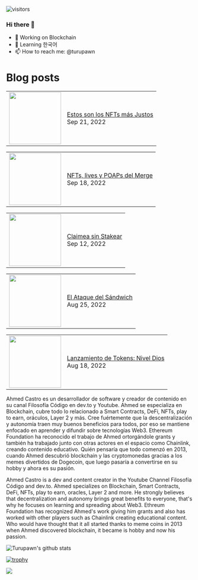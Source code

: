 ![visitors](https://visitor-badge.glitch.me/badge?page_id=turupawn.turupawn)

### Hi there 👋

- 🔭 Working on Blockchain
- 🌱 Learning 한국어
- 📫 How to reach me: @turupawn

# Blog posts

<!-- BLOG-POST-LIST:START --><table><tr><td><a href="https://www.youtube.com/watch?v=pu_tp4d8ii0"><img width="140px" src="https://i.ytimg.com/vi/pu_tp4d8ii0/mqdefault.jpg"></a></td>
<td><a href="https://www.youtube.com/watch?v=pu_tp4d8ii0">Estos son los NFTs más Justos</a><br/>Sep 21, 2022</td></tr></table>
<table><tr><td><a href="https://www.youtube.com/watch?v=Rn-MKO2_1yE"><img width="140px" src="https://i.ytimg.com/vi/Rn-MKO2_1yE/mqdefault.jpg"></a></td>
<td><a href="https://www.youtube.com/watch?v=Rn-MKO2_1yE">NFTs, lives y POAPs del Merge</a><br/>Sep 18, 2022</td></tr></table>
<table><tr><td><a href="https://www.youtube.com/watch?v=dkUjpXAkdmY"><img width="140px" src="https://i.ytimg.com/vi/dkUjpXAkdmY/mqdefault.jpg"></a></td>
<td><a href="https://www.youtube.com/watch?v=dkUjpXAkdmY">Claimea sin Stakear</a><br/>Sep 12, 2022</td></tr></table>
<table><tr><td><a href="https://www.youtube.com/watch?v=EWcEt_vEZcU"><img width="140px" src="https://i.ytimg.com/vi/EWcEt_vEZcU/mqdefault.jpg"></a></td>
<td><a href="https://www.youtube.com/watch?v=EWcEt_vEZcU">El Ataque del Sándwich</a><br/>Aug 25, 2022</td></tr></table>
<table><tr><td><a href="https://www.youtube.com/watch?v=FPto5N14bVA"><img width="140px" src="https://i.ytimg.com/vi/FPto5N14bVA/mqdefault.jpg"></a></td>
<td><a href="https://www.youtube.com/watch?v=FPto5N14bVA">Lanzamiento de Tokens: Nivel Dios</a><br/>Aug 18, 2022</td></tr></table>
<!-- BLOG-POST-LIST:END -->

<!-- YOUTUBE:START -->
<!-- YOUTUBE:END -->

Ahmed Castro es un desarrollador de software y creador de contenido en su canal Filosofía Código en dev.to y Youtube. Ahmed se especializa en Blockchain, cubre todo lo relacionado a Smart Contracts, DeFi, NFTs, play to earn, oráculos, Layer 2 y más. Cree fuértemente que la descentralización y autonomía traen muy buenos beneficios para todos, por eso se mantiene enfocado en aprender y difundir sobre tecnologías Web3. Ethereum Foundation ha reconocido el trabajo de Ahmed ortorgándole grants y también ha trabajado junto con otras actores en el espacio como Chainlink, creando contenido educativo. Quién pensaría que todo comenzó en 2013, cuando Ahmed descubrió blockchain y las cryptomonedas gracias a los memes divertidos de Dogecoin, que luego pasaría a convertirse en su hobby y ahora es su pasión.

Ahmed Castro is a dev and content creator in the Youtube Channel Filosofía Código and dev.to. Ahmed specializes on Blockchain, Smart Contracts, DeFi, NFTs, play to earn, oracles, Layer 2 and more. He strongly believes that decentralization and autonomy brings great benefits to everyone, that's why he focuses on learning and spreading about Web3. Ethreum Foundation has recognized Ahmed's work giving him grants and also has worked with other players such as Chainlink creating educational content. Who would have thought that it all started thanks to meme coins in 2013 when Ahmed discovered blockchain, it became is hobby and now his passion.

![Turupawn's github stats](https://github-readme-stats.vercel.app/api?username=turupawn&show_icons=true)

[![trophy](https://github-profile-trophy.vercel.app/?username=Turupawn&theme=onedark)](https://github.com/ryo-ma/github-profile-trophy)

<a href="https://github.com/anuraghazra/github-readme-stats">
  <!-- Change the `github-readme-stats.anuraghazra1.vercel.app` to `github-readme-stats.vercel.app`  -->
  <img align="center" src="https://github-readme-stats.anuraghazra1.vercel.app/api/top-langs/?username=Turupawn&layout=compact&theme=radical" />
</a>

<!--
**Turupawn/Turupawn** is a ✨ _special_ ✨ repository because its `README.md` (this file) appears on your GitHub profile.

Here are some ideas to get you started:

- 🔭 I’m currently working on ...
- 🌱 I’m currently learning ...
- 👯 I’m looking to collaborate on ...
- 🤔 I’m looking for help with ...
- 💬 Ask me about ...
- 📫 How to reach me: ...
- 😄 Pronouns: ...
- ⚡ Fun fact: ...
-->
